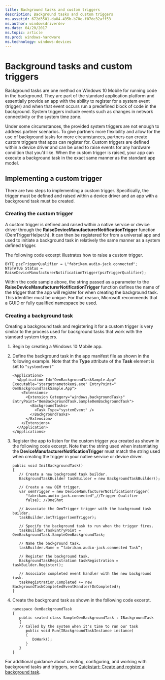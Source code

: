 ```yaml
---
title: Background tasks and custom triggers
description: Background tasks and custom triggers
ms.assetid: 672d3501-da84-495b-b70e-f07de32aff53
ms.author: windowsdriverdev
ms.date: 04/20/2017
ms.topic: article
ms.prod: windows-hardware
ms.technology: windows-devices
---
```


# Background tasks and custom triggers


Background tasks are one method on Windows 10 Mobile for running code in the background. They are part of the standard application platform and essentially provide an app with the ability to register for a system event (trigger) and when that event occurs run a predefined block of code in the background. System triggers include events such as changes in network connectivity or the system time zone.

Under some circumstances, the provided system triggers are not enough to address partner scenarios. To give partners more flexibility and allow for the use of background tasks for more circumstances, partners can create custom triggers that apps can register for. Custom triggers are defined within a device driver and can be used to raise events for any hardware condition that you’d like. When the custom trigger is raised, your app can execute a background task in the exact same manner as the standard app model.

## <span id="Implementing_a_custom_trigger"></span><span id="implementing_a_custom_trigger"></span><span id="IMPLEMENTING_A_CUSTOM_TRIGGER"></span>Implementing a custom trigger


There are two steps to implementing a custom trigger. Specifically, the trigger must be defined and raised within a device driver and an app with a background task must be created.

### <span id="Creating_the_custom_trigger"></span><span id="creating_the_custom_trigger"></span><span id="CREATING_THE_CUSTOM_TRIGGER"></span>Creating the custom trigger

A custom trigger is defined and raised within a native service or device driver through the **RaiseDeviceManufacturerNotificationTrigger** function (OemTriggerHelper.h). It can then be registered for from a universal app and used to initiate a background task in relatively the same manner as a system defined trigger.

The following code excerpt illustrates how to raise a custom trigger.

``` syntax
BYTE pszTriggerQualifier = L"fabrikam.audio-jack.connected";
NTSTATUS Status = RaiseDeviceManufacturerNotificationTrigger(pszTriggerQualifier);
```

Within the code sample above, the string passed as a parameter to the **RaiseDeviceManufacturerNotificationTrigger** function defines the name of the trigger that the app will register for when creating the background task. This identifier must be unique. For that reason, Microsoft recommends that a GUID or fully qualified namespace be used.

### <span id="Creating_a_background_task"></span><span id="creating_a_background_task"></span><span id="CREATING_A_BACKGROUND_TASK"></span>Creating a background task

Creating a background task and registering it for a custom trigger is very similar to the process used for background tasks that work with the standard system triggers.

1.  Begin by creating a Windows 10 Mobile app.

2.  Define the background task in the app manifest file as shown in the following example. Note that the **Type** attribute of the **Task** element is set to `“systemEvent”`

    ``` syntax
    <Applications>
      <Application Id="OemBackgroundTaskSample.App" Executable="$targetnametoken$.exe" EntryPoint=" OemBackgroundTaskSample.App">
        <Extensions>
          <Extension Category="windows.backgroundTasks" EntryPoint="OemBackgroundTask.SampleOemBackgroundTask">
            <BackgroundTasks>
              <Task Type="systemEvent" />
            </BackgroundTasks>
          </Extension>
        </Extensions>
      </Application>
    </Applications>
    ```

3.  Register the app to listen for the custom trigger you created as shown in the following code excerpt. Note that the string used when instantiating the **DeviceManufacturerNotificationTrigger** must match the string used when creating the trigger in your native service or device driver.

    ``` syntax
    public void InitBackgroundTask()
    {
       // Create a new background task builder.
       BackgroundTaskBuilder taskBuilder = new BackgroundTaskBuilder();

       // Create a new OEM trigger.
       var oemTrigger = new DeviceManufacturerNotificationTrigger(
          "fabrikam.audio-jack.connected",//Trigger Qualifier
          false); //OneShot 

       // Associate the OemTrigger trigger with the background task builder.
       taskBuilder.SetTrigger(oemTrigger);

       // Specify the background task to run when the trigger fires.
       taskBuilder.TaskEntryPoint = OemBackgroundTask.SampleOemBackgroundTask;

       // Name the background task.
       taskBuilder.Name = “fabrikam.audio-jack.connected Task”;

       // Register the background task.
       BackgroundTaskRegistration taskRegistration = taskBuilder.Register();

       // Associate completed event handler with the new background task.
       taskRegistration.Completed += new BackgroundTaskCompletedEventHandler(OnCompleted); 
    }
    ```

4.  Create the background task as shown in the following code excerpt.

    ``` syntax
    namespace OemBackgroundTask
    {
       public sealed class SampleOemBackgroundTask : IBackgroundTask
       {
       // Called by the system when it's time to run our task
          public void Run(IBackgroundTaskInstance instance)
          {
             DoWork();
          }
       }
    }
    ```

For additional guidance about creating, configuring, and working with background tasks and triggers, see [Quickstart: Create and register a background task](http://msdn.microsoft.com/library/windows/apps/hh977055.aspx).

 

 






